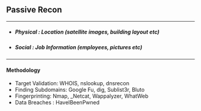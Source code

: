 ## Passive Recon
---
* ##### Physical : Location (satellite images, building layout etc)
* ##### Social : Job Information (employees, pictures etc)

---
#### Methodology
* Target Validation: WHOIS, nslookup, dnsrecon
* Finding Subdomains: Google Fu, dig, Sublist3r, Bluto
* Fingerprinting: Nmap, _Netcat, Wappalyzer, WhatWeb
* Data Breaches : HaveIBeenPwned
